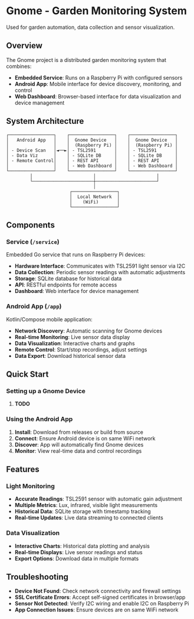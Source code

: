 # Gnome - Garden Monitoring System

Used for garden automation, data collection and sensor visualization.

## Overview

The Gnome project is a distributed garden monitoring system that combines:

- **Embedded Service**: Runs on a Raspberry Pi with configured sensors
- **Android App**: Mobile interface for device discovery, monitoring, and control
- **Web Dashboard**: Browser-based interface for data visualization and device management

## System Architecture

```text
┌─────────────────┐    ┌─────────────────┐    ┌─────────────────┐
│   Android App   │    │  Gnome Device   │    │  Gnome Device   │
│                 │    │  (Raspberry Pi) │    │  (Raspberry Pi) │
│ - Device Scan   │◄──►│ - TSL2591       │    │ - TSL2591       │
│ - Data Viz      │    │ - SQLite DB     │    │ - SQLite DB     │
│ - Remote Control│    │ - REST API      │    │ - REST API      │
│                 │    │ - Web Dashboard │    │ - Web Dashboard │
└─────────────────┘    └─────────────────┘    └─────────────────┘
         │                       │                       │
         └───────────────────────┼───────────────────────┘
                                 │
                        ┌─────────────────┐
                        │  Local Network  │
                        │    (WiFi)       │
                        └─────────────────┘
```

## Components

### Service (`/service`)

Embedded Go service that runs on Raspberry Pi devices:

- **Hardware Interface**: Communicates with TSL2591 light sensor via I2C
- **Data Collection**: Periodic sensor readings with automatic adjustments
- **Storage**: SQLite database for historical data
- **API**: RESTful endpoints for remote access
- **Dashboard**: Web interface for device management

### Android App (`/app`)

Kotlin/Compose mobile application:

- **Network Discovery**: Automatic scanning for Gnome devices
- **Real-time Monitoring**: Live sensor data display
- **Data Visualization**: Interactive charts and graphs
- **Remote Control**: Start/stop recordings, adjust settings
- **Data Export**: Download historical sensor data

## Quick Start

### Setting up a Gnome Device

1. **TODO**

### Using the Android App

1. **Install**: Download from releases or build from source
2. **Connect**: Ensure Android device is on same WiFi network
3. **Discover**: App will automatically find Gnome devices
4. **Monitor**: View real-time data and control recordings

## Features

### Light Monitoring

- **Accurate Readings**: TSL2591 sensor with automatic gain adjustment
- **Multiple Metrics**: Lux, infrared, visible light measurements
- **Historical Data**: SQLite storage with timestamp tracking
- **Real-time Updates**: Live data streaming to connected clients

### Data Visualization

- **Interactive Charts**: Historical data plotting and analysis
- **Real-time Displays**: Live sensor readings and status
- **Export Options**: Download data in multiple formats

## Troubleshooting

- **Device Not Found**: Check network connectivity and firewall settings
- **SSL Certificate Errors**: Accept self-signed certificates in browser/app
- **Sensor Not Detected**: Verify I2C wiring and enable I2C on Raspberry Pi
- **App Connection Issues**: Ensure devices are on same WiFi network
